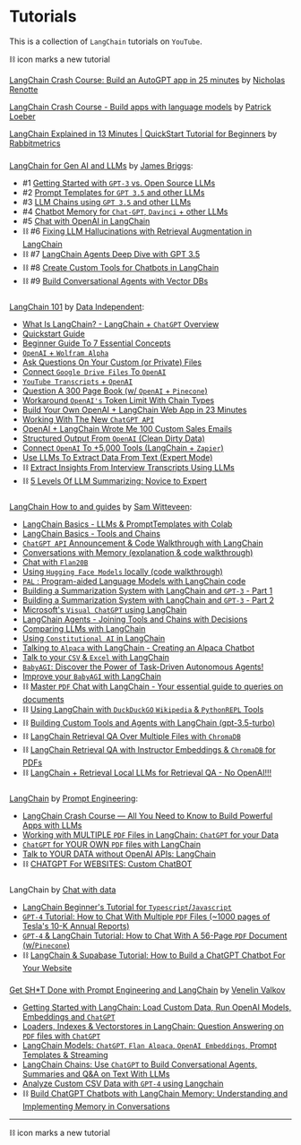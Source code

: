 # Tutorials

This is a collection of `LangChain` tutorials on `YouTube`.

⛓ icon marks a new tutorial



[LangChain Crash Course: Build an AutoGPT app in 25 minutes](https://youtu.be/MlK6SIjcjE8) by [Nicholas Renotte](https://www.youtube.com/@NicholasRenotte)


[LangChain Crash Course - Build apps with language models](https://youtu.be/LbT1yp6quS8) by [Patrick Loeber](https://www.youtube.com/@patloeber)


[LangChain Explained in 13 Minutes | QuickStart Tutorial for Beginners](https://youtu.be/aywZrzNaKjs) by [Rabbitmetrics](https://www.youtube.com/@rabbitmetrics)


###
[LangChain for Gen AI and LLMs](https://www.youtube.com/playlist?list=PLIUOU7oqGTLieV9uTIFMm6_4PXg-hlN6F) by [James Briggs](https://www.youtube.com/@jamesbriggs):
- #1 [Getting Started with `GPT-3` vs. Open Source LLMs](https://youtu.be/nE2skSRWTTs)
- #2 [Prompt Templates for `GPT 3.5` and other LLMs](https://youtu.be/RflBcK0oDH0)
- #3 [LLM Chains using `GPT 3.5` and other LLMs](https://youtu.be/S8j9Tk0lZHU)
- #4 [Chatbot Memory for `Chat-GPT`, `Davinci` + other LLMs](https://youtu.be/X05uK0TZozM)
- #5 [Chat with OpenAI in LangChain](https://youtu.be/CnAgB3A5OlU)
- ⛓ #6 [Fixing LLM Hallucinations with Retrieval Augmentation in LangChain](https://youtu.be/kvdVduIJsc8)
- ⛓ #7 [LangChain Agents Deep Dive with GPT 3.5](https://youtu.be/jSP-gSEyVeI)
- ⛓ #8 [Create Custom Tools for Chatbots in LangChain](https://youtu.be/q-HNphrWsDE)
- ⛓ #9 [Build Conversational Agents with Vector DBs](https://youtu.be/H6bCqqw9xyI)


###
[LangChain 101](https://www.youtube.com/playlist?list=PLqZXAkvF1bPNQER9mLmDbntNfSpzdDIU5) by [Data Independent](https://www.youtube.com/@DataIndependent):
- [What Is LangChain? - LangChain + `ChatGPT` Overview](https://youtu.be/_v_fgW2SkkQ)
- [Quickstart Guide](https://youtu.be/kYRB-vJFy38)
- [Beginner Guide To 7 Essential Concepts](https://youtu.be/2xxziIWmaSA)
- [`OpenAI` + `Wolfram Alpha`](https://youtu.be/UijbzCIJ99g)
- [Ask Questions On Your Custom (or Private) Files](https://youtu.be/EnT-ZTrcPrg)
- [Connect `Google Drive Files` To `OpenAI`](https://youtu.be/IqqHqDcXLww)
- [`YouTube Transcripts` + `OpenAI`](https://youtu.be/pNcQ5XXMgH4)
- [Question A 300 Page Book (w/ `OpenAI` + `Pinecone`)](https://youtu.be/h0DHDp1FbmQ)
- [Workaround `OpenAI's` Token Limit With Chain Types](https://youtu.be/f9_BWhCI4Zo)
- [Build Your Own OpenAI + LangChain Web App in 23 Minutes](https://youtu.be/U_eV8wfMkXU)
- [Working With The New `ChatGPT API`](https://youtu.be/e9P7FLi5Zy8)
- [OpenAI + LangChain Wrote Me 100 Custom Sales Emails](https://youtu.be/y1pyAQM-3Bo)
- [Structured Output From `OpenAI` (Clean Dirty Data)](https://youtu.be/KwAXfey-xQk)
- [Connect `OpenAI` To +5,000 Tools (LangChain + `Zapier`)](https://youtu.be/7tNm0yiDigU)
- [Use LLMs To Extract Data From Text (Expert Mode)](https://youtu.be/xZzvwR9jdPA)
- ⛓ [Extract Insights From Interview Transcripts Using LLMs](https://youtu.be/shkMOHwJ4SM)
- ⛓ [5 Levels Of LLM Summarizing: Novice to Expert](https://youtu.be/qaPMdcCqtWk)


###
[LangChain How to and guides](https://www.youtube.com/playlist?list=PL8motc6AQftk1Bs42EW45kwYbyJ4jOdiZ) by [Sam Witteveen](https://www.youtube.com/@samwitteveenai):
- [LangChain Basics - LLMs & PromptTemplates with Colab](https://youtu.be/J_0qvRt4LNk)
- [LangChain Basics - Tools and Chains](https://youtu.be/hI2BY7yl_Ac)
- [`ChatGPT API` Announcement & Code Walkthrough with LangChain](https://youtu.be/phHqvLHCwH4)
- [Conversations with Memory (explanation & code walkthrough)](https://youtu.be/X550Zbz_ROE)
- [Chat with `Flan20B`](https://youtu.be/VW5LBavIfY4)
- [Using `Hugging Face Models` locally (code walkthrough)](https://youtu.be/Kn7SX2Mx_Jk)
- [`PAL` : Program-aided Language Models with LangChain code](https://youtu.be/dy7-LvDu-3s)
- [Building a Summarization System with LangChain and `GPT-3` - Part 1](https://youtu.be/LNq_2s_H01Y)
- [Building a Summarization System with LangChain and `GPT-3` - Part 2](https://youtu.be/d-yeHDLgKHw)
- [Microsoft's `Visual ChatGPT` using LangChain](https://youtu.be/7YEiEyfPF5U)
- [LangChain Agents - Joining Tools and Chains with Decisions](https://youtu.be/ziu87EXZVUE)
- [Comparing LLMs with LangChain](https://youtu.be/rFNG0MIEuW0)
- [Using `Constitutional AI` in LangChain](https://youtu.be/uoVqNFDwpX4)
- [Talking to `Alpaca` with LangChain - Creating an Alpaca Chatbot](https://youtu.be/v6sF8Ed3nTE)
- [Talk to your `CSV` & `Excel` with LangChain](https://youtu.be/xQ3mZhw69bc)
- [`BabyAGI`: Discover the Power of Task-Driven Autonomous Agents!](https://youtu.be/QBcDLSE2ERA)
- [Improve your `BabyAGI` with LangChain](https://youtu.be/DRgPyOXZ-oE)
- ⛓ [Master `PDF` Chat with LangChain - Your essential guide to queries on documents](https://youtu.be/ZzgUqFtxgXI)
- ⛓ [Using LangChain with `DuckDuckGO` `Wikipedia` & `PythonREPL` Tools](https://youtu.be/KerHlb8nuVc)
- ⛓ [Building Custom Tools and Agents with LangChain (gpt-3.5-turbo)](https://youtu.be/biS8G8x8DdA)
- ⛓ [LangChain Retrieval QA Over Multiple Files with `ChromaDB`](https://youtu.be/3yPBVii7Ct0)
- ⛓ [LangChain Retrieval QA with Instructor Embeddings & `ChromaDB` for PDFs](https://youtu.be/cFCGUjc33aU)
- ⛓ [LangChain + Retrieval Local LLMs for Retrieval QA - No OpenAI!!!](https://youtu.be/9ISVjh8mdlA)


###
[LangChain](https://www.youtube.com/playlist?list=PLVEEucA9MYhOu89CX8H3MBZqayTbcCTMr) by [Prompt Engineering](https://www.youtube.com/@engineerprompt):
- [LangChain Crash Course — All You Need to Know to Build Powerful Apps with LLMs](https://youtu.be/5-fc4Tlgmro)
- [Working with MULTIPLE `PDF` Files in LangChain: `ChatGPT` for your Data](https://youtu.be/s5LhRdh5fu4)
- [`ChatGPT` for YOUR OWN `PDF` files with LangChain](https://youtu.be/TLf90ipMzfE)
- [Talk to YOUR DATA without OpenAI APIs: LangChain](https://youtu.be/wrD-fZvT6UI)
- ⛓️ [CHATGPT For WEBSITES: Custom ChatBOT](https://youtu.be/RBnuhhmD21U)


###
LangChain by [Chat with data](https://www.youtube.com/@chatwithdata)
- [LangChain Beginner's Tutorial for `Typescript`/`Javascript`](https://youtu.be/bH722QgRlhQ)
- [`GPT-4` Tutorial: How to Chat With Multiple `PDF` Files (~1000 pages of Tesla's 10-K Annual Reports)](https://youtu.be/Ix9WIZpArm0)
- [`GPT-4` & LangChain Tutorial: How to Chat With A 56-Page `PDF` Document (w/`Pinecone`)](https://youtu.be/ih9PBGVVOO4)
- ⛓ [LangChain & Supabase Tutorial: How to Build a ChatGPT Chatbot For Your Website](https://youtu.be/R2FMzcsmQY8)


###
[Get SH\*T Done with Prompt Engineering and LangChain](https://www.youtube.com/watch?v=muXbPpG_ys4&list=PLEJK-H61Xlwzm5FYLDdKt_6yibO33zoMW) by [Venelin Valkov](https://www.youtube.com/@venelin_valkov)
- [Getting Started with LangChain: Load Custom Data, Run OpenAI Models, Embeddings and `ChatGPT`](https://www.youtube.com/watch?v=muXbPpG_ys4)
- [Loaders, Indexes & Vectorstores in LangChain: Question Answering on `PDF` files with `ChatGPT`](https://www.youtube.com/watch?v=FQnvfR8Dmr0)
- [LangChain Models: `ChatGPT`, `Flan Alpaca`, `OpenAI Embeddings`, Prompt Templates & Streaming](https://www.youtube.com/watch?v=zy6LiK5F5-s)
- [LangChain Chains: Use `ChatGPT` to Build Conversational Agents, Summaries and Q&A on Text With LLMs](https://www.youtube.com/watch?v=h1tJZQPcimM)
- [Analyze Custom CSV Data with `GPT-4` using Langchain](https://www.youtube.com/watch?v=Ew3sGdX8at4)
- ⛓ [Build ChatGPT Chatbots with LangChain Memory: Understanding and Implementing Memory in Conversations](https://youtu.be/CyuUlf54wTs)

---------------------
⛓ icon marks a new tutorial
